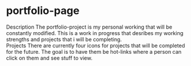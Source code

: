 # portfolio-page

Description
The portfolio-project is my personal working that will be constantly modified. This is a work in progress that desribes my working strengths and projects that i will be completing.  
Projects
There are currently four icons for projects that will be completed for the future. The goal is to have them be hot-links where a person can click on them and see stuff to view.